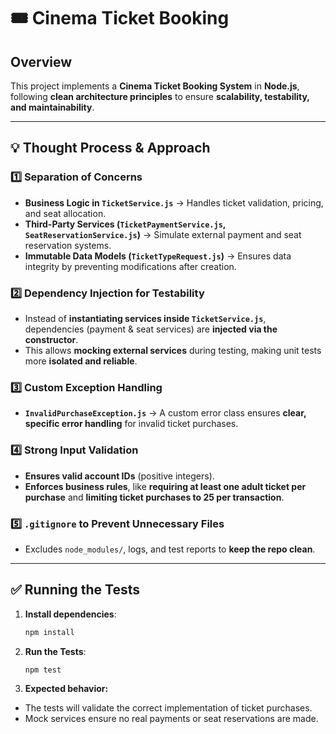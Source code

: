 # 🎟️ Cinema Ticket Booking

## Overview
This project implements a **Cinema Ticket Booking System** in **Node.js**, following **clean architecture principles** to ensure **scalability, testability, and maintainability**.

---

## 💡 Thought Process & Approach

### 1️⃣ Separation of Concerns
- **Business Logic in `TicketService.js`** → Handles ticket validation, pricing, and seat allocation.
- **Third-Party Services (`TicketPaymentService.js`, `SeatReservationService.js`)** → Simulate external payment and seat reservation systems.
- **Immutable Data Models (`TicketTypeRequest.js`)** → Ensures data integrity by preventing modifications after creation.

### 2️⃣ Dependency Injection for Testability
- Instead of **instantiating services inside `TicketService.js`**, dependencies (payment & seat services) are **injected via the constructor**.
- This allows **mocking external services** during testing, making unit tests more **isolated and reliable**.

### 3️⃣ Custom Exception Handling
- **`InvalidPurchaseException.js`** → A custom error class ensures **clear, specific error handling** for invalid ticket purchases.

### 4️⃣ Strong Input Validation
- **Ensures valid account IDs** (positive integers).
- **Enforces business rules**, like **requiring at least one adult ticket per purchase** and **limiting ticket purchases to 25 per transaction**.

### 5️⃣ `.gitignore` to Prevent Unnecessary Files
- Excludes `node_modules/`, logs, and test reports to **keep the repo clean**.

---

## ✅ Running the Tests
1. **Install dependencies**:  
   ```bash
   npm install
   ```

2. **Run the Tests**:  
   ```bash
   npm test
   ```

3. **Expected behavior:**
- The tests will validate the correct implementation of ticket purchases.  
- Mock services ensure no real payments or seat reservations are made.  

